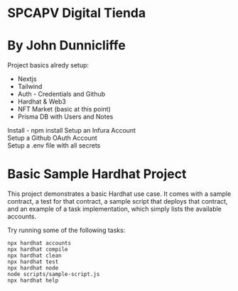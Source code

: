 # SPCAPV Digital Tienda

# By John Dunnicliffe

Project basics alredy setup:

- Nextjs
- Tailwind
- Auth - Credentials and Github
- Hardhat & Web3
- NFT Market (basic at this point)
- Prisma DB with Users and Notes

Install - npm install
Setup an Infura Account  
Setup a Github OAuth Account  
Setup a .env file with all secrets

# Basic Sample Hardhat Project

This project demonstrates a basic Hardhat use case. It comes with a sample contract, a test for that contract, a sample script that deploys that contract, and an example of a task implementation, which simply lists the available accounts.

Try running some of the following tasks:

```shell
npx hardhat accounts
npx hardhat compile
npx hardhat clean
npx hardhat test
npx hardhat node
node scripts/sample-script.js
npx hardhat help
```
